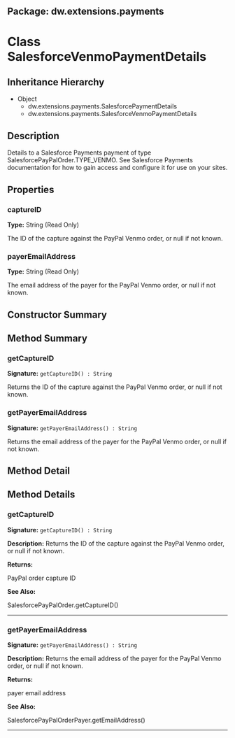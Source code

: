## Package: dw.extensions.payments

# Class SalesforceVenmoPaymentDetails

## Inheritance Hierarchy

- Object
  - dw.extensions.payments.SalesforcePaymentDetails
  - dw.extensions.payments.SalesforceVenmoPaymentDetails

## Description

Details to a Salesforce Payments payment of type SalesforcePayPalOrder.TYPE_VENMO. See Salesforce Payments documentation for how to gain access and configure it for use on your sites.

## Properties

### captureID

**Type:** String (Read Only)

The ID of the capture against the PayPal Venmo order, or null if not known.

### payerEmailAddress

**Type:** String (Read Only)

The email address of the payer for the PayPal Venmo order, or null if not known.

## Constructor Summary

## Method Summary

### getCaptureID

**Signature:** `getCaptureID() : String`

Returns the ID of the capture against the PayPal Venmo order, or null if not known.

### getPayerEmailAddress

**Signature:** `getPayerEmailAddress() : String`

Returns the email address of the payer for the PayPal Venmo order, or null if not known.

## Method Detail

## Method Details

### getCaptureID

**Signature:** `getCaptureID() : String`

**Description:** Returns the ID of the capture against the PayPal Venmo order, or null if not known.

**Returns:**

PayPal order capture ID

**See Also:**

SalesforcePayPalOrder.getCaptureID()

---

### getPayerEmailAddress

**Signature:** `getPayerEmailAddress() : String`

**Description:** Returns the email address of the payer for the PayPal Venmo order, or null if not known.

**Returns:**

payer email address

**See Also:**

SalesforcePayPalOrderPayer.getEmailAddress()

---